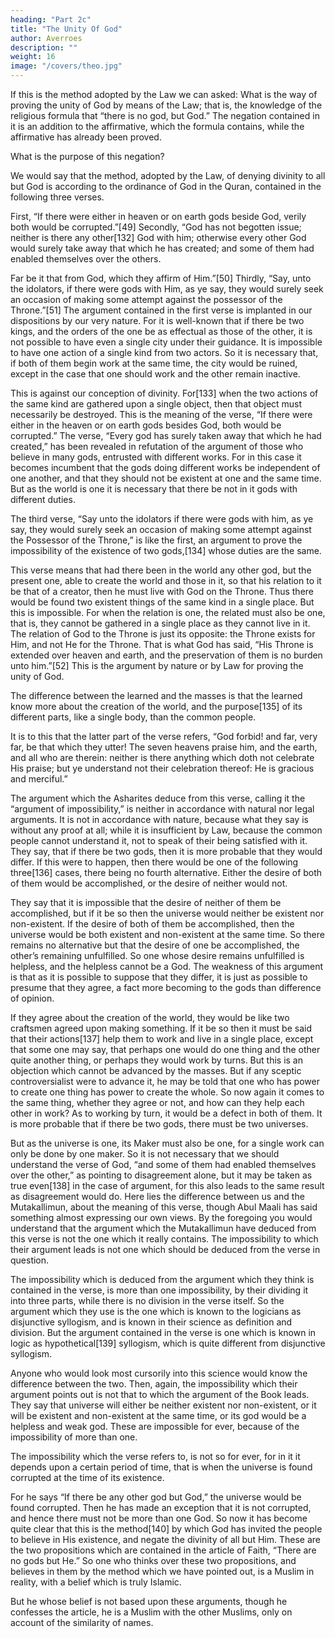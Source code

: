 ```yaml
---
heading: "Part 2c"
title: "The Unity Of God"
author: Averroes
description: ""
weight: 16
image: "/covers/theo.jpg"
---
```



If this is the method adopted by the Law we can  asked: What is the way of proving the unity of God by means of the Law; that is, the knowledge of the religious formula that “there is no god, but God.” The negation contained in it is an addition to the affirmative, which the formula contains, while the affirmative has already been proved. 

What is the purpose of this negation? 

We would say that the method, adopted by the Law, of denying divinity to all but God is according to the ordinance of God in the Quran, contained in the following three verses. 

First, “If there were either in heaven or on earth gods beside God, verily both would be corrupted.”[49] Secondly, “God has not begotten issue; neither is there any other[132] God with him; otherwise every other God would surely take away that which he has created; and some of them had enabled themselves over the others. 

Far be it that from God, which they affirm of Him.”[50] Thirdly, “Say, unto the idolators, if there were gods with Him, as ye say, they would surely seek an occasion of making some attempt against the possessor of the Throne.”[51] The argument contained in the first verse is implanted in our dispositions by our very nature. For it is well-known that if there be two kings, and the orders of the one be as effectual as those of the other, it is not possible to have even a single city under their guidance. It is impossible to have one action of a single kind from two actors. So it is necessary that, if both of them begin work at the same time, the city would be ruined, except in the case that one should work and the other remain inactive. 

This is against our conception of divinity. For[133] when the two actions of the same kind are gathered upon a single object, then that object must necessarily be destroyed. This is the meaning of the verse, “If there were either in the heaven or on earth gods besides God, both would be corrupted.” The verse, “Every god has surely taken away that which he had created,” has been revealed in refutation of the argument of those who believe in many gods, entrusted with different works. For in this case it becomes incumbent that the gods doing different works be independent of one another, and that they should not be existent at one and the same time. But as the world is one it is necessary that there be not in it gods with different duties.

The third verse, “Say unto the idolators if there were gods with him, as ye say, they would surely seek an occasion of making some attempt against the Possessor of the Throne,” is like the first, an argument to prove the impossibility of the existence of two gods,[134] whose duties are the same.

This verse means that had there been in the world any other god, but the present one, able to create the world and those in it, so that his relation to it be that of a creator, then he must live with God on the Throne. Thus there would be found two existent things of the same kind in a single place. But this is impossible. For when the relation is one, the related must also be one, that is, they cannot be gathered in a single place as they cannot live in it. The relation of God to the Throne is just its opposite: the Throne exists for Him, and not He for the Throne. That is what God has said, “His Throne is extended over heaven and earth, and the preservation of them is no burden unto him.”[52] This is the argument by nature or by Law for proving the unity of God. 

The difference between the learned and the masses is that the learned know more about the creation of the world, and the purpose[135] of its different parts, like a single body, than the common people. 

It is to this that the latter part of the verse refers, “God forbid! and far, very far, be that which they utter! The seven heavens praise him, and the earth, and all who are therein: neither is there anything which doth not celebrate His praise; but ye understand not their celebration thereof: He is gracious and merciful.”

The argument which the Asharites deduce from this verse, calling it the “argument of impossibility,” is neither in accordance with natural nor legal arguments. It is not in accordance with nature, because what they say is without any proof at all; while it is insufficient by Law, because the common people cannot understand it, not to speak of their being satisfied with it. They say, that if there be two gods, then it is more probable that they would differ. If this were to happen, then there would be one of the following three[136] cases, there being no fourth alternative. Either the desire of both of them would be accomplished, or the desire of neither would not. 

They say that it is impossible that the desire of neither of them be accomplished, but if it be so then the universe would neither be existent nor non-existent. If the desire of both of them be accomplished, then the universe would be both existent and non-existent at the same time. So there remains no alternative but that the desire of one be accomplished, the other’s remaining unfulfilled. So one whose desire remains unfulfilled is helpless, and the helpless cannot be a God. The weakness of this argument is that as it is possible to suppose that they differ, it is just as possible to presume that they agree, a fact more becoming to the gods than difference of opinion. 

If they agree about the creation of the world, they would be like two craftsmen agreed upon making something. If it be so then it must be said that their actions[137] help them to work and live in a single place, except that some one may say, that perhaps one would do one thing and the other quite another thing, or perhaps they would work by turns. But this is an objection which cannot be advanced by the masses. But if any sceptic controversialist were to advance it, he may be told that one who has power to create one thing has power to create the whole. So now again it comes to the same thing, whether they agree or not, and how can they help each other in work? As to working by turn, it would be a defect in both of them. It is more probable that if there be two gods, there must be two universes.

But as the universe is one, its Maker must also be one, for a single work can only be done by one maker. So it is not necessary that we should understand the verse of God, “and some of them had enabled themselves over the other,” as pointing to disagreement alone, but it may be taken as true even[138] in the case of argument, for this also leads to the same result as disagreement would do. Here lies the difference between us and the Mutakallimun, about the meaning of this verse, though Abul Maali has said something almost expressing our own views. By the foregoing you would understand that the argument which the Mutakallimun have deduced from this verse is not the one which it really contains. The impossibility to which their argument leads is not one which should be deduced from the verse in question. 

The impossibility which is deduced from the argument which they think is contained in the verse, is more than one impossibility, by their dividing it into three parts, while there is no division in the verse itself. So the argument which they use is the one which is known to the logicians as disjunctive syllogism, and is known in their science as definition and division. But the argument contained in the verse is one which is known in logic as hypothetical[139] syllogism, which is quite different from disjunctive syllogism. 

Anyone who would look most cursorily into this science would know the difference between the two. Then, again, the impossibility which their argument points out is not that to which the argument of the Book leads. They say that universe will either be neither existent nor non-existent, or it will be existent and non-existent at the same time, or its god would be a helpless and weak god. These are impossible for ever, because of the impossibility of more than one. 

The impossibility which the verse refers to, is not so for ever, for in it it depends upon a certain period of time, that is when the universe is found corrupted at the time of its existence. 

For he says “If there be any other god but God,” the universe would be found corrupted. Then he has made an exception that it is not corrupted, and hence there must not be more than one God. So now it has become quite clear that this is the method[140] by which God has invited the people to believe in His existence, and negate the divinity of all but Him. These are the two propositions which are contained in the article of Faith, “There are no gods but He.” So one who thinks over these two propositions, and believes in them by the method which we have pointed out, is a Muslim in reality, with a belief which is truly Islamic. 

But he whose belief is not based upon these arguments, though he confesses the article, he is a Muslim with the other Muslims, only on account of the similarity of names.

